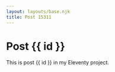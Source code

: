 ```yaml
---
layout: layouts/base.njk
title: Post 15311
---
```


# Post {{ id }}

This is post {{ id }} in my Eleventy project.

